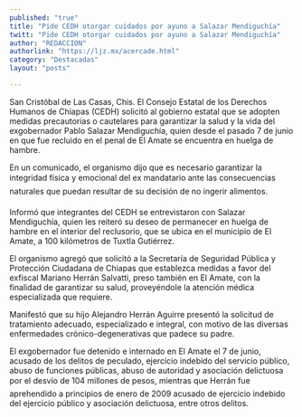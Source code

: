 ```yaml
---
published: "true"
title: "Pide CEDH otorgar cuidados por ayuno a Salazar Mendiguchía"
twitt: "Pide CEDH otorgar cuidados por ayuno a Salazar Mendiguchía"
author: "REDACCION"
authorlink: "https://ljz.mx/acercade.html"
category: "Destacadas"
layout: "posts"

---
```



  San Cristóbal de Las Casas, Chis. El Consejo Estatal de los Derechos Humanos de Chiapas (CEDH) solicitó al gobierno estatal que se adopten medidas precautorias o cautelares para garantizar la salud y la vida del exgobernador Pablo Salazar Mendiguchía, quien desde el pasado 7 de junio en que fue recluido en el penal de El Amate se encuentra en huelga de hambre.



En un comunicado, el organismo dijo que es necesario garantizar la integridad física y emocional del ex mandatario ante las consecuencias naturales que puedan resultar de su decisión de no ingerir alimentos. 

  Informó que integrantes del CEDH se entrevistaron con Salazar Mendiguchía, quien les reiteró su deseo de permanecer en huelga de hambre en el interior del reclusorio, que se ubica en el municipio de El Amate, a 100 kilómetros de Tuxtla Gutiérrez.



  El organismo agregó que solicitó a la Secretaría de Seguridad Pública y Protección Ciudadana de Chiapas que establezca medidas a favor del exfiscal Mariano Herrán Salvatti, preso también en El Amate, con la finalidad de garantizar su salud, proveyéndole la atención médica especializada que requiere.



  Manifestó que su hijo Alejandro Herrán Aguirre presentó la solicitud de tratamiento adecuado, especializado e integral, con motivo de las diversas enfermedades crónico-degenerativas que padece su padre.



  El exgobernador fue detenido e internado en El Amate el 7 de junio, acusado de los delitos de peculado, ejercicio indebido del servicio público, abuso de funciones públicas, abuso de autoridad y asociación delictuosa por el desvío de 104 millones de pesos, mientras que Herrán fue aprehendido a principios de enero de 2009 acusado de ejercicio indebido del ejercicio público y asociación delictuosa, entre otros delitos.

